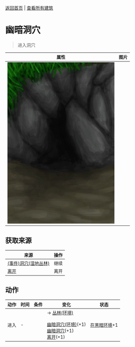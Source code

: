 [返回首页](index.md)   |  [查看所有建筑](building.md)
# 幽暗洞穴  
> 进入洞穴  
  
  属性  |   图片   
 ----  |  ----:   
   |  ![](Sprite/DarkCaveEntrance.png)   
  
## 获取来源  
来源  |  操作  
----  |  ----  
[(事件)洞穴(湿地丛林)](Event_CaveDarkFound.md)  |  继续  
[离开](DarkCaveExit.md)  |  离开  
## 动作  
动作  |  时间  |  条件  |  变化  |  状态  
----  |  ----  |  ----  |  ----  |  ----  
进入  |  -  |    |  → [丛林(环境)](Env_Jungle.md)<br><br>[幽暗洞穴(环境)](Env_CaveDark.md)(+1)<br>[幽暗洞穴](DarkCave.md)(+1)<br>[离开](DarkCaveExit.md)(+1)  |  [在黑暗环境](InDarkPlace.md)+1  
